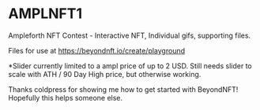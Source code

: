 # AMPLNFT1
Ampleforth NFT Contest - Interactive NFT, Individual gifs, supporting files.

Files for use at https://beyondnft.io/create/playground 

*Slider currently limited to a ampl price of up to 2 USD. Still needs slider to scale with ATH / 90 Day High price, but otherwise working. 

Thanks coldpress for showing me how to get started with BeyondNFT! Hopefully this helps someone else.
